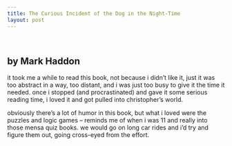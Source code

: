 ```yaml
---
title: The Curious Incident of the Dog in the Night-Time
layout: post
---
```


<div class="powells">
  <txp:wm_powells_img isbn="1400032717" /><br /> <txp:wm_powells_link isbn="1400032717" />
</div>

## by Mark Haddon 

it took me a while to read this book, not because i didn&#8217;t like it, just it was too abstract in a way, too distant, and i was just too busy to give it the time it needed. once i stopped (and procrastinated) and gave it some serious reading time, i loved it and got pulled into christopher&#8217;s world. 

obviously there&#8217;s a lot of humor in this book, but what i loved were the puzzles and logic games &#8211; reminds me of when i was 11 and really into those mensa quiz books. we would go on long car rides and i&#8217;d try and figure them out, going cross-eyed from the effort.

&nbsp;